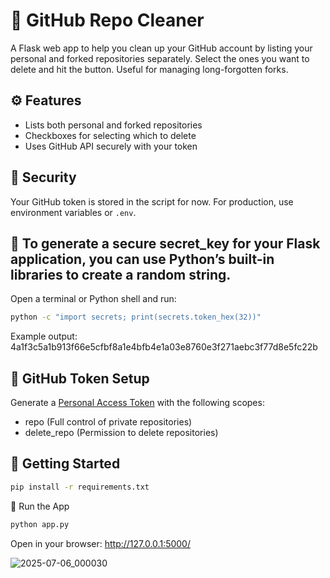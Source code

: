 # 🧹 GitHub Repo Cleaner

A Flask web app to help you clean up your GitHub account by listing your personal and forked repositories separately. Select the ones you want to delete and hit the button. Useful for managing long-forgotten forks.

## ⚙️ Features

- Lists both personal and forked repositories
- Checkboxes for selecting which to delete
- Uses GitHub API securely with your token

## 🔐 Security

Your GitHub token is stored in the script for now. For production, use environment variables or `.env`.


## 🔐 To generate a secure secret_key for your Flask application, you can use Python’s built-in libraries to create a random string.
Open a terminal or Python shell and run:
```bash
python -c "import secrets; print(secrets.token_hex(32))"
```
Example output:
4a1f3c5a1b913f66e5cfbf8a1e4bfb4e1a03e8760e3f271aebc3f77d8e5fc22b

## 🔐 GitHub Token Setup
Generate a [Personal Access Token](https://github.com/settings/tokens) with the following scopes:
- repo (Full control of private repositories)
- delete_repo (Permission to delete repositories)

## 🚀 Getting Started
```bash
pip install -r requirements.txt
```
🧪 Run the App
```bash
python app.py
```
Open in your browser:
http://127.0.0.1:5000/


![2025-07-06_000030](https://github.com/user-attachments/assets/f2f1cba5-2761-48ad-97d9-1eee52b99855)
